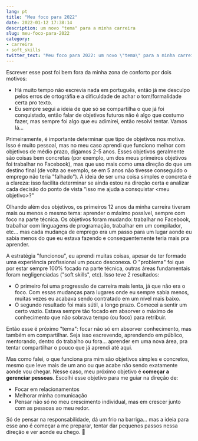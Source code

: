 ```yaml
---
lang: pt
title: "Meu foco para 2022"
date: 2022-01-12 17:38:14
description: um novo "tema" para a minha carreira
slug: meu-foco-para-2022
category:
- carreira
- soft_skills
twitter_text: "Meu foco para 2022: um novo \"tema\" para a minha carreira"
---
```


Escrever esse post foi bem fora da minha zona de conforto por dois motivos:
- Há muito tempo não escrevia nada em português, então já me desculpo pelos erros de ortográfia e a dificuldade de achar o tom/formalidade certa pro texto.
- Eu sempre segui a ideia de que só se compartilha o que já foi conquistado, então falar de objetivos futuros não é algo que costumo fazer, mas sempre foi algo que eu adimirei, então resolvi tentar. Vamos lá...

Primeiramente, é importante determinar que tipo de objetivos nos motiva. Isso é muito pessoal, mas no meu caso aprendi que funciono melhor com objetivos de médio prazo, digamos 2-5 anos. Esses objetivos geralmente são coisas bem concretas (por exemplo, um dos meus primeiros objetivos foi trabalhar no Facebook), mas que uso mais como uma direção do que um destino final (de volta ao exemplo, se em 5 anos não tivesse conseguido o emprego não teria "falhado"). A ideia de ser uma coisa simples e concreta é a clareza: isso facilita determinar se ainda estou na direção certa e analizar cada decisão do ponto de vista "isso me ajuda a consquistar \<meu objetivo\>?"

Olhando além dos objetivos, os primeiros 12 anos da minha carreira tiveram mais ou menos o mesmo tema: aprender o máximo possível, sempre com foco na parte técnica. Os objetivos foram mudando: trabalhar no Facebook, trabalhar com linguagens de programação, trabalhar em um compilador, etc... mas cada mudança de emprego era um passo para um lugar aonde eu sabia menos do que eu estava fazendo e consequentemente teria mais pra aprender.

A estratégia "funcionou",  eu aprendi muitas coisas, apesar de ter formado uma experiência profissional um pouco desconexa. O "problema" foi que por estar sempre 100% focado na parte técnica, outras áreas fundamentais foram negligenciadas ("soft skills", etc). Isso teve 2 resultados:

- O primeiro foi uma progressão de carreira mais lenta, já que não era o foco. Com essas mudanças para lugares onde eu sempre sabia menos, muitas vezes eu acabava sendo contratado em um nível mais baixo.
- O segundo resultado foi mais sútil, a longo prazo. Comecei a sentir um certo vazio. Estava sempre tão focado em absorver o máximo de conhecimento que não sobrava tempo (ou foco) para retribuir.

Então esse é próximo "tema":  focar não só em absorver conhecimento, mas também em compartilhar. Seja isso escrevendo, aprendendo em público, mentorando, dentro do trabalho ou fora... aprender em uma nova área, pra tentar compartilhar o pouco que já aprendi até aqui.

Mas como falei, o que funciona pra mim são objetivos simples e concretos, mesmo que leve mais de um ano ou que acabe não sendo exatamente aonde vou chegar. Nesse caso, meu próximo objetivo é **começar a gerenciar pessoas**. Escolhi esse objetivo para me guiar na direção de:
- Focar em relacionamentos
- Melhorar minha comunicação 
- Pensar não só no meu crescimento individual, mas em crescer junto com as pessoas ao meu redor.

Só de pensar na responsabilidade, dá um frio na barriga... mas a ideia para esse ano é começar a me preparar, tentar dar pequenos passos nessa direção e ver aonde eu chego. 🙂
